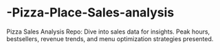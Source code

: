 # -Pizza-Place-Sales-analysis
Pizza Sales Analysis Repo: Dive into sales data for insights. Peak hours, bestsellers, revenue trends, and menu optimization strategies presented.

